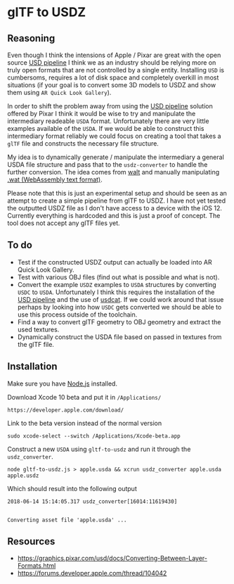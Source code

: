 # glTF to USDZ

## Reasoning

Even though I think the intensions of Apple / Pixar are great with the open source [USD pipeline](https://github.com/PixarAnimationStudios/USD) I think we as an industry should be relying more on truly open formats that are not controlled by a single entity. Installing `USD` is cumbersoms, requires a lot of disk space and completely overkill in most situations (if your goal is to convert some 3D models to USDZ and show them using `AR Quick Look Gallery`).

In order to shift the problem away from using the [USD pipeline](https://github.com/PixarAnimationStudios/USD) solution offered by Pixar I think it would be wise to try and manipulate the intermediary readeable `USDA` format. Unfortunately there are very little examples available of the `USDA`. If we would be able to construct this intermediary format reliably we could focus on creating a tool that takes a `glTF` file and constructs the necessary file structure.

My idea is to dynamically generate / manipulate the intermediary a general USDA file structure and pass that to the `usdz-converter` to handle the further conversion. The idea comes from [walt](https://github.com/ballercat/walt) and manually manipulating [.wat (WebAssembly text format)](https://developer.mozilla.org/en-US/docs/WebAssembly/Understanding_the_text_format).

Please note that this is just an experimental setup and should be seen as an attempt to create a simple pipeline from glTF to USDZ. I have not yet tested the outputted USDZ file as I don't have access to a device with the iOS 12. Currently everything is hardcoded and this is just a proof of concept. The tool does not accept any glTF files yet.

## To do

- Test if the constructed USDZ output can actually be loaded into AR Quick Look Gallery.
- Test with various OBJ files (find out what is possible and what is not).
- Convert the example `USDZ` examples to `USDA` structures by converting `USDC` to `USDA`. Unfortunately I think this requires the installation of the [USD pipeline](https://github.com/PixarAnimationStudios/USD) and the use of [usdcat](https://github.com/PixarAnimationStudios/USD/blob/e6ce9e884a65e7d6acd762e9dbc961dcf9aa36bb/pxr/usd/bin/usdcat/usdcat.py). If we could work around that issue perhaps by looking into how `USDC` gets converted we should be able to use this process outside of the toolchain.
- Find a way to convert glTF geometry to OBJ geometry and extract the used textures.
- Dynamically construct the USDA file based on passed in textures from the glTF file.

## Installation

Make sure you have [Node.js](http://nodejs.org/) installed.

Download Xcode 10 beta and put it in `/Applications/`

```
https://developer.apple.com/download/
```

Link to the beta version instead of the normal version

```
sudo xcode-select --switch /Applications/Xcode-beta.app
```

Construct a new `USDA` using `gltf-to-usdz` and run it through the `usdz_converter`.

```
node gltf-to-usdz.js > apple.usda && xcrun usdz_converter apple.usda apple.usdz
```

Which should result into the following output

```
2018-06-14 15:14:05.317 usdz_converter[16014:11619430]


Converting asset file 'apple.usda' ...
```

## Resources

- https://graphics.pixar.com/usd/docs/Converting-Between-Layer-Formats.html
- https://forums.developer.apple.com/thread/104042
